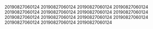 20190827060124
20190827060124
20190827060124
20190827060124
20190827060124
20190827060124
20190827060124
20190827060124
20190827060124
20190827060124
20190827060124
20190827060124
20190827060124
20190827060124
20190827060124
